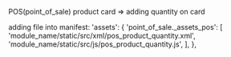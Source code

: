 POS(point_of_sale) product card => adding quantity on card


adding file into manifest:
'assets': {
    'point_of_sale._assets_pos': [ 
        'module_name/static/src/xml/pos_product_quantity.xml',
        'module_name/static/src/js/pos_product_quantity.js',
    ],
},